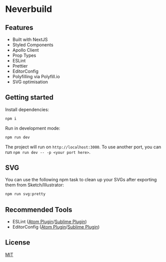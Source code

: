 # Neverbuild

## Features

- Built with NextJS
- Styled Components
- Apollo Client
- Prop Types
- ESLint
- Prettier
- EditorConfig
- Polyfilling via Polyfill.io
- SVG optimisation

## Getting started

Install dependencies:

```bash
npm i
```

Run in development mode:

```bash
npm run dev
```

The project will run on `http://localhost:3000`. To use another port, you can run `npm run dev -- -p <your port here>`.

## SVG

You can use the following npm task to clean up your SVGs after exporting them from Sketch/Illustrator:

```bash
npm run svg:pretty
```

## Recommended Tools

- ESLint ([Atom Plugin](https://atom.io/packages/linter-eslint)/[Sublime Plugin](https://github.com/roadhump/SublimeLinter-eslint))
- EditorConfig ([Atom Plugin](https://atom.io/packages/editorconfig)/[Sublime Plugin](https://github.com/sindresorhus/editorconfig-sublime))

## License

[MIT](http://opensource.org/licenses/MIT)
